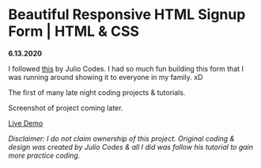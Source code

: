 # Beautiful Responsive HTML Signup Form | HTML & CSS

**6.13.2020**

I followed [this](https://www.youtube.com/watch?v=UhvVsc2sM4s) by Julio Codes. I had so much fun building this form that I was running around showing it to everyone in my family. xD

The first of many late night coding projects & tutorials.

Screenshot of project coming later.

[Live Demo](https://responsiveSignupForm--theamazinraven.repl.co)

*Disclaimer: I do not claim ownership of this project. Original coding & design was created by Julio Codes & all I did was follow his tutorial to gain more practice coding.*
